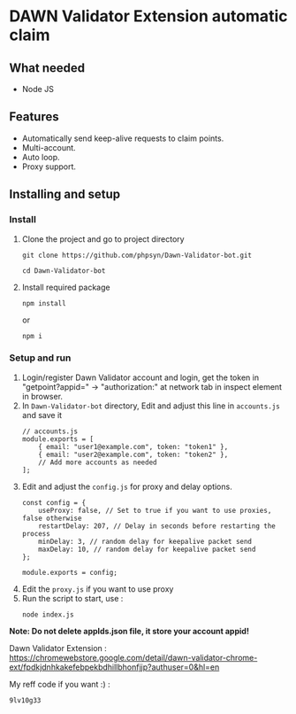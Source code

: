 # DAWN Validator Extension automatic claim

## What needed
- Node JS

## Features

- Automatically send keep-alive requests to claim points.
- Multi-account.
- Auto loop.
- Proxy support.


## Installing and setup

### Install
1. Clone the project and go to project directory
   ```
   git clone https://github.com/phpsyn/Dawn-Validator-bot.git
   ```
   ```
   cd Dawn-Validator-bot
   ```
2. Install required package
   ```
   npm install
   ```
   or
   ```
   npm i
   ```
### Setup and run

1. Login/register Dawn Validator account and login, get the token in "getpoint?appid=" -> "authorization:" at network tab in inspect element in browser. 
2. In `Dawn-Validator-bot` directory, Edit and adjust this line in `accounts.js` and save it
	```
	// accounts.js
	module.exports = [
		{ email: "user1@example.com", token: "token1" },
		{ email: "user2@example.com", token: "token2" },
		// Add more accounts as needed
	];
	```
3. Edit and adjust the `config.js` for proxy and delay options.
	```
	const config = {
	    useProxy: false, // Set to true if you want to use proxies, false otherwise
	    restartDelay: 207, // Delay in seconds before restarting the process
		minDelay: 3, // random delay for keepalive packet send
	    maxDelay: 10, // random delay for keepalive packet send
	};
	
	module.exports = config;
	```
4. Edit the `proxy.js` if you want to use proxy
5. Run the script to start, use :
    ```
    node index.js
    ```
**Note: Do not delete appIds.json file, it store your account appid!**
	
Dawn Validator Extension : https://chromewebstore.google.com/detail/dawn-validator-chrome-ext/fpdkjdnhkakefebpekbdhillbhonfjjp?authuser=0&hl=en

My reff code if you want :) : 
```bash
9lv10g33
```
